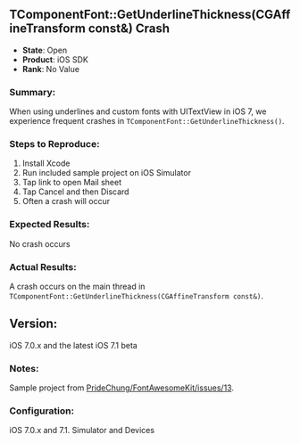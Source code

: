 ## TComponentFont::GetUnderlineThickness(CGAffineTransform const&) Crash

* **State**: Open
* **Product**: iOS SDK
* **Rank**: No Value

### Summary:

When using underlines and custom fonts with UITextView in iOS 7, we experience frequent crashes in `TComponentFont::GetUnderlineThickness()`.

### Steps to Reproduce:

1. Install Xcode
2. Run included sample project on iOS Simulator
3. Tap link to open Mail sheet
4. Tap Cancel and then Discard
5. Often a crash will occur

### Expected Results:

No crash occurs

### Actual Results:

A crash occurs on the main thread in `TComponentFont::GetUnderlineThickness(CGAffineTransform const&)`.
## Version:

iOS 7.0.x and the latest iOS 7.1 beta

### Notes:

Sample project from [PrideChung/FontAwesomeKit/issues/13](https://github.com/PrideChung/FontAwesomeKit/issues/13).

### Configuration:

iOS 7.0.x and 7.1. Simulator and Devices
